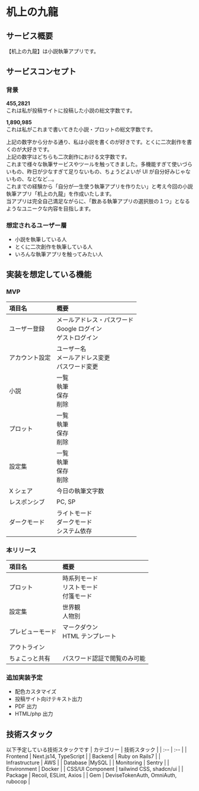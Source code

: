 # 机上の九龍

## サービス概要

【机上の九龍】は小説執筆アプリです。

## サービスコンセプト

### 背景

**455,2821**  
これは私が投稿サイトに投稿した小説の総文字数です。

**1,890,985**  
これは私がこれまで書いてきた小説・プロットの総文字数です。

上記の数字から分かる通り、私は小説を書くのが好きです。とくに二次創作を書くのが大好きです。  
上記の数字はどちらも二次創作における文字数です。  
これまで様々な執筆サービスやツールを触ってきました。多機能すぎて使いづらいもの、昨日が少なすぎて足りないもの、ちょうどよいが UI が自分好みじゃないもの、などなど…。  
これまでの経験から「自分が一生使う執筆アプリを作りたい」と考え今回の小説執筆アプリ「机上の九龍」を作成いたします。  
当アプリは完全自己満足ながらに、「数ある執筆アプリの選択肢の１つ」となるようなユニークな内容を目指します。

### 想定されるユーザー層

- 小説を執筆している人
- とくに二次創作を執筆している人
- いろんな執筆アプリを触ってみたい人

## 実装を想定している機能

### MVP

| 項目名         | 概要                                                              |
| :------------- | :---------------------------------------------------------------- |
| ユーザー登録   | メールアドレス・パスワード<br/>Google ログイン<br/>ゲストログイン |
| アカウント設定 | ユーザー名<br/>メールアドレス変更<br/>パスワード変更              |
| 小説           | 一覧<br/>執筆<br/>保存<br/>削除                                   |
| プロット       | 一覧<br/>執筆<br/>保存<br/>削除                                   |
| 設定集         | 一覧<br/>執筆<br/>保存<br/>削除                                   |
| X シェア       | 今日の執筆文字数                                                  |
| レスポンシブ   | PC, SP                                                            |
| ダークモード   | ライトモード<br/>ダークモード<br/>システム依存                    |

### 本リリース

| 項目名           | 概要                                         |
| :--------------- | :------------------------------------------- |
| プロット         | 時系列モード<br/>リストモード<br/>付箋モード |
| 設定集           | 世界観<br/>人物別                            |
| プレビューモード | マークダウン<br/>HTML テンプレート           |
| アウトライン     |                                              |
| ちょこっと共有   | パスワード認証で閲覧のみ可能                 |

### 追加実装予定

- 配色カスタマイズ
- 投稿サイト向けテキスト出力
- PDF 出力
- HTML/php 出力

## 技術スタック

以下予定している技術スタックです
| カテゴリー | 技術スタック |
| :-- | :-- |
| Frontend | Next.js14, TypeScript |
| Backend | Ruby on Rails7 |
| Infrastructure | AWS |
| Database |MySQL |
| Monitoring | Sentry |
| Environment | Docker |
| CSS/UI Component | tailwind CSS, shadcn/ui |
| Package | Recoil, ESLint, Axios |
| Gem | DeviseTokenAuth, OmniAuth, rubocop |
